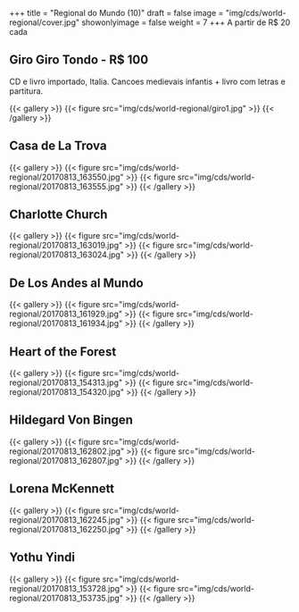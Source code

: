 +++
title = "Regional do Mundo (10)"
draft = false
image = "img/cds/world-regional/cover.jpg"
showonlyimage = false
weight = 7
+++
A partir de <span class="price">R$ 20</span> cada
<!--more-->

## Giro Giro Tondo - R$ 100

CD e livro importado, Italia. Cancoes medievais infantis + livro com letras e partitura.

{{< gallery >}}
{{< figure src="img/cds/world-regional/giro1.jpg" >}}
{{< /gallery >}}



## Casa de La Trova
{{< gallery >}}
{{< figure src="img/cds/world-regional/20170813_163550.jpg" >}}
{{< figure src="img/cds/world-regional/20170813_163555.jpg" >}}
{{< /gallery >}}


## Charlotte Church
{{< gallery >}}
{{< figure src="img/cds/world-regional/20170813_163019.jpg" >}}
{{< figure src="img/cds/world-regional/20170813_163024.jpg" >}}
{{< /gallery >}}

## De Los Andes al Mundo
{{< gallery >}}
{{< figure src="img/cds/world-regional/20170813_161929.jpg" >}}
{{< figure src="img/cds/world-regional/20170813_161934.jpg" >}}
{{< /gallery >}}

## Heart of the Forest
{{< gallery >}}
{{< figure src="img/cds/world-regional/20170813_154313.jpg" >}}
{{< figure src="img/cds/world-regional/20170813_154320.jpg" >}}
{{< /gallery >}}

## Hildegard Von Bingen
{{< gallery >}}
{{< figure src="img/cds/world-regional/20170813_162802.jpg" >}}
{{< figure src="img/cds/world-regional/20170813_162807.jpg" >}}
{{< /gallery >}}

## Lorena McKennett
{{< gallery >}}
{{< figure src="img/cds/world-regional/20170813_162245.jpg" >}}
{{< figure src="img/cds/world-regional/20170813_162250.jpg" >}}
{{< /gallery >}}

## Yothu Yindi
{{< gallery >}}
{{< figure src="img/cds/world-regional/20170813_153728.jpg" >}}
{{< figure src="img/cds/world-regional/20170813_153735.jpg" >}}
{{< /gallery >}}
